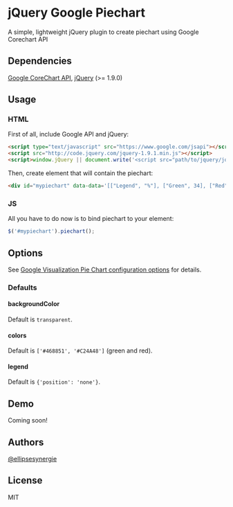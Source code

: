 # jQuery Google Piechart

A simple, lightweight jQuery plugin to create piechart using Google Corechart API

## Dependencies

[Google CoreChart API](https://developers.google.com/chart/), [jQuery](http://jquery.com/) (>= 1.9.0)

## Usage

### HTML

First of all, include Google API and jQuery:

```html
<script type="text/javascript" src="https://www.google.com/jsapi"></script>
<script src="http://code.jquery.com/jquery-1.9.1.min.js"></script>
<script>window.jQuery || document.write('<script src="path/to/jquery/jquery-1.9.1.min.js"><\/script>')</script>
```

Then, create element that will contain the piechart:

```html
<div id="mypiechart" data-data='[["Legend", "%"], ["Green", 34], ["Red", 11]]'></div>
```

### JS

All you have to do now is to bind piechart to your element:

```js
$('#mypiechart').piechart();
```

## Options

See [Google Visualization Pie Chart configuration options](https://developers.google.com/chart/interactive/docs/gallery/piechart) for details.

### Defaults

#### backgroundColor

Default is `transparent`.

#### colors

Default is `['#468851', '#C24A48']` (green and red).

#### legend

Default is `{'position': 'none'}`.

## Demo

Coming soon!

## Authors

[@ellipsesynergie](http://github.com/ellipsesynergie)

## License

MIT